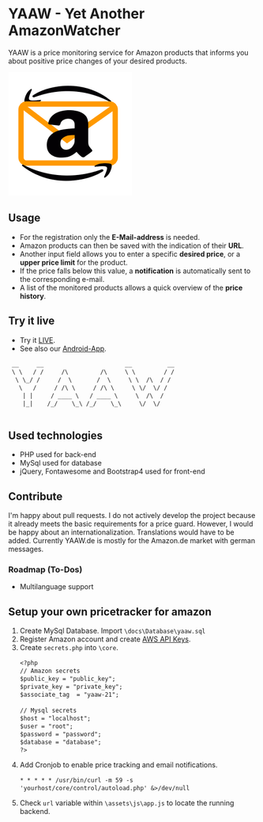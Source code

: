 

# YAAW -  Yet Another AmazonWatcher
YAAW is a price monitoring service for Amazon products that informs you about positive price changes of your desired products.

![YAAW-LOGO](assets/img/AmazonWatcher3.png)

## Usage
- For the registration only the **E-Mail-address** is needed.
- Amazon products can then be saved with the indication of their **URL**.
- Another input field allows you to enter a specific **desired price**, or a **upper price limit** for the product. 
- If the price falls below this value, a **notification** is automatically sent to the corresponding e-mail.
- A list of the monitored products allows a quick overview of the **price history**. 

## Try it live
* Try it [LIVE](https://www.yaaw.de/).
* See also our [Android-App](https://play.google.com/store/apps/details?id=de.javan.yaaw).

```
 __     __                       __          __
 \ \   / /     /\         /\     \ \        / /
  \ \_/ /     /  \       /  \     \ \  /\  / / 
   \   /     / /\ \     / /\ \     \ \/  \/ /  
    | |     / ____ \   / ____ \     \  /\  /   
    |_|    /_/    \_\ /_/    \_\     \/  \/     
    
```

## Used technologies
* PHP used for back-end
* MySql used for database
* jQuery, Fontawesome and Bootstrap4 used for front-end

## Contribute
I'm happy about pull requests. I do not actively develop the project because it already meets the basic requirements for a price guard. However, I would be happy about an internationalization. Translations would have to be added. Currently YAAW.de is mostly for the Amazon.de market with german messages.
### Roadmap (To-Dos)
* Multilanguage support 

## Setup your own pricetracker for amazon

1. Create MySql Database. Import `\docs\Database\yaaw.sql`
2. Register Amazon account and create [AWS API Keys](https://console.aws.amazon.com/iam/home?region=us-west-2#/security_credential).
3. Create `secrets.php` into `\core`.
    ```
    <?php
    // Amazon secrets
    $public_key = "public_key";
    $private_key = "private_key";
    $associate_tag  = "yaaw-21"; 
    
    // Mysql secrets
    $host = "localhost";
    $user = "root";
    $password = "password";
    $database = "database";
    ?>
    ```
4. Add Cronjob to enable price tracking and email notifications.
    ```
    * * * * * /usr/bin/curl -m 59 -s 'yourhost/core/control/autoload.php' &>/dev/null
    ```
5. Check `url` variable within `\assets\js\app.js` to locate the running backend.
